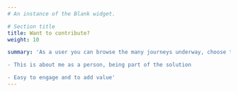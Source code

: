 ```yaml
---
# An instance of the Blank widget.

# Section title
title: Want to contribute?
weight: 10

summary: 'As a user you can browse the many journeys underway, choose those that match your interests, and connect.  

- This is about me as a person, being part of the solution 

- Easy to engage and to add value'  
---
```



